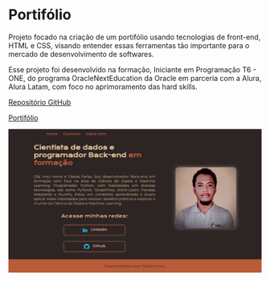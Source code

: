 # Portifólio

Projeto focado na criação de um portifólio usando tecnologias de front-end, HTML e CSS, visando entender essas ferramentas tão importante para o mercado de desenvolvimento de softwares.

Esse projeto foi desenvolvido na formação, Iniciante em Programação T6 - ONE, do programa OracleNextEducation da Oracle em parceria com a Alura, Alura Latam, com foco no aprimoramento das hard skills.


[Repositório GitHub](https://github.com/Oseiasdfarias/portifolio_curso_alura)


[Portifólio ](https://portifolio-curso-alura-omega.vercel.app)


![demostração portifólio](demo.png)


